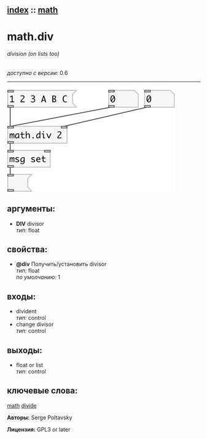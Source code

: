 [index](index.html) :: [math](category_math.html)
---

# math.div

###### division (on lists too)

*доступно с версии:* 0.6

---




[![example](../examples/img/math.div.jpg)](../examples/pd/math.div.pd)



## аргументы:

* **DIV**
divisor<br>
_тип:_ float<br>





## свойства:

* **@div** 
Получить/установить divisor<br>
_тип:_ float<br>
_по умолчанию:_ 1<br>



## входы:

* divident<br>
_тип:_ control
* change divisor<br>
_тип:_ control



## выходы:

* float or list<br>
_тип:_ control



## ключевые слова:

[math](keywords/math.html)
[divide](keywords/divide.html)






**Авторы:** Serge Poltavsky




**Лицензия:** GPL3 or later





